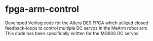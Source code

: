 # fpga-arm-control
Developed Verilog code for the Altera DE0 FPGA which utilized closed feedback-loops to control multiple DC servos in the MeArm robot arm.<br>
This code has been specifically written for the MG90S DC servos
